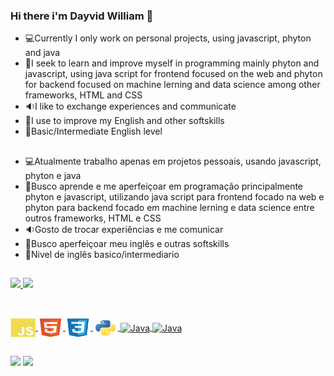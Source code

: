 ### Hi there i'm Dayvid William  👋

- 💻Currently I only work on personal projects, using javascript, phyton and java
- 📖I seek to learn and improve myself in programming mainly phyton and javascript, using java script for frontend focused on the web and phyton for backend focused on machine lerning and data science among other frameworks, HTML and CSS
- 🔉I like to exchange experiences and communicate
- 💾I use to improve my English and other softskills
- 📰Basic/Intermediate English level

##

- 💻Atualmente trabalho apenas em projetos pessoais, usando javascript, phyton e java
- 📖Busco aprende e me aperfeiçoar em programação principalmente phyton e javascript, utilizando java script para frontend focado na web e phyton para backend focado em machine lerning e data science entre outros frameworks, HTML e CSS
- 🔉Gosto de trocar experiências e me comunicar 
- 💾Busco aperfeiçoar meu inglês e outras softskills
- 📰Nivel de inglês basico/intermediario

##
<div>
  <a href="https://github.com/Dayvid-William">
    <img height="180cm" src="https://github-readme-stats.vercel.app/api?username=Dayvid-William&show_icons=true&theme=blue-green&include_all_commits=true&count_private=true"/>
    <img height="180cm" src="http://github-readme-stats.vercel.app/api/top-langs/?username=Dayvid-William&layout=compact&langs_count=16&theme=blue-green"/>
  
  ##
  
 <div style="display: inline_block"><br>
  <img align="center" alt="Js" height="30" width="40" src="https://raw.githubusercontent.com/devicons/devicon/master/icons/javascript/javascript-plain.svg">
  <img align="center" alt="HTML" height="30" width="40" src="https://raw.githubusercontent.com/devicons/devicon/master/icons/html5/html5-original.svg">
  <img align="center" alt="CSS" height="30" width="40" src="https://raw.githubusercontent.com/devicons/devicon/master/icons/css3/css3-original.svg">
  <img align="center" alt="Python" height="30" width="40" src="https://raw.githubusercontent.com/devicons/devicon/master/icons/python/python-original.svg">
  <img align="center" alt="Java" height="30" width="40" src="https://cdn.jsdelivr.net/gh/devicons/devicon/icons/java/java-original.svg">
  <img align="center" alt="Java" height="30" width="40" src="https://cdn.jsdelivr.net/gh/devicons/devicon/icons/selenium/selenium-original.svg">
</div>
  
  ##
<div>
<a href = "mailto:dayvidwilliamdev@gmail.com"><img src="https://img.shields.io/badge/-Gmail-%23333?style=for-the-badge&logo=gmail&logoColor=white" target="_blank"></a>
<a href="https://www.linkedin.com/in/dayvid-william-7b5133235/" target="_blank"><img src="https://img.shields.io/badge/-LinkedIn-%230077B5?style=for-the-badge&logo=linkedin&logoColor=white" target="_blank"></a> 
</div>
